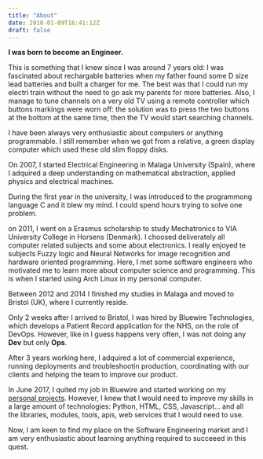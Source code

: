 ```yaml
---
title: "About"
date: 2018-01-09T16:41:12Z
draft: false
---
```

<b>I was born to become an Engineer.</b>
 
This is something that I knew since I was around 7 years old:
I  was fascinated about rechargable batteries when my father found some D size lead batteries and built a charger for me. The best was that I could run my electri train without the need to go ask my parents for more batteries. 
Also, I manage to tune channels on a very old TV using a remote controller which buttons markings were worn off: the solution was to press the two buttons at the bottom at the same time, then the TV would start searching channels.

I have been always very enthusiastic about computers or anything programmable. I still remember when we got from a relative, a green display computer which used these old slim floppy disks.

On 2007, I started Electrical Engineering in Malaga University (Spain),  where I adquired a deep understanding on mathematical abstraction, applied physics and electrical machines. 

During the first year in the university, I was introduced to the programmong language C and it blew my mind. I could spend hours trying to solve one problem.

on 2011, I went on a Erasmus scholarship to study Mechatronics to VIA University College in Horsens (Denmark). I choosed deliverately all computer related subjects and some about electronics. I really enjoyed te subjects Fuzzy logic and Neural Networks for image recognition and hardware oriented programming. Here, I met some software engineers who motivated me to learn more about computer science and programming. This is when I started using Arch Linux in my personal computer.

Between 2012 and 2014 I finished my studies in Malaga and moved to Bristol (UK), where I currently reside. 

Only 2 weeks after I arrived to Bristol, I was hired by Bluewire Technologies, which develops a Patient Record application for the NHS, on the role of DevOps. However, like in I guess happens very often, I was not doing any <b>Dev</b> but only <b>Ops</b>. 

After 3 years working here, I adquired a lot of commercial experience, running deployments and troubleshootin production, coordinating with our clients and helping the team to improve our product.

In June 2017, I quited my job in Bluewire and started working on my <a href="http://blgo.netlify.com/#projects">personal projects</a>. However, I knew that I would need to improve my skills in a large amount of technologies: Python, HTML, CSS, Javascript... and all the libraries, modules, tools, apis, web services that I would need to use.
 
Now, I am keen to find my place on the Software Engineering market and I am very enthusiastic about learning anything required to succeeed in this quest.
